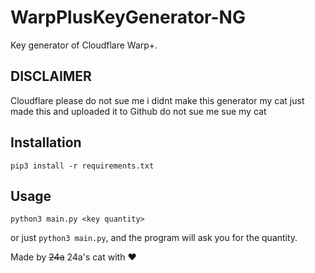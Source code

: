 # WarpPlusKeyGenerator-NG
Key generator of Cloudflare Warp+.

## DISCLAIMER
Cloudflare please do not sue me i didnt make this generator my cat just made this and uploaded it to Github do not sue me sue my cat

## Installation
`pip3 install -r requirements.txt`

## Usage
`python3 main.py <key quantity>`

or just `python3 main.py`, and the program will ask you for the quantity.

Made by ~~24a~~ 24a's cat with ❤️